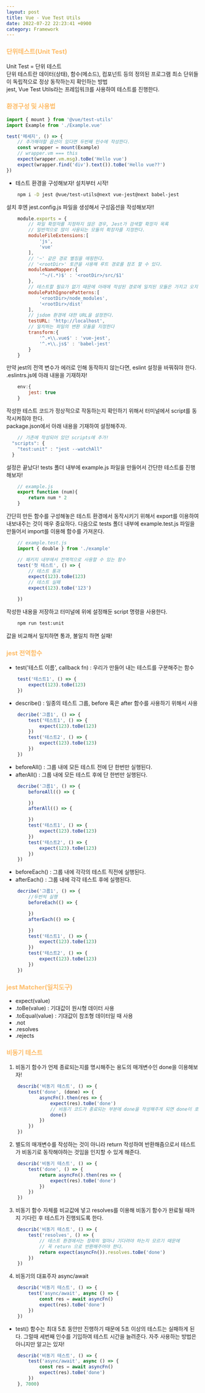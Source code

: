 ```yaml
---
layout: post
title: Vue - Vue Test Utils
date: 2022-07-22 22:23:41 +0900
category: Framework
---
```


### <span style="color:#febc68;font-weight:bold">단위테스트(Unit Test)</span> 
Unit Test = 단위 테스트  
단위 테스트란 데이터(상태), 함수(메소드), 컴포넌트 등의 정의된 프로그램 최소 단위들이 독립적으로 정상 동작하는지 확인하는 방법  
jest, Vue Test Utils라는 프레임워크를 사용하여 테스트를 진행한다.  

### <span style="color:#febc68;font-weight:bold"> 환경구성 및 사용법</span> 

```javascript
import { mount } from '@vue/test-utils'
import Example from './Example.vue'

test('메세지', () => {
    // 추가해야할 옵션이 있다면 두번째 인수에 작성한다.
    const wrapper = mount(Example)
    // wrapper.vm === this
    expect(wrapper.vm.msg).toBe('Hello vue')
    expect(wrapper.find('div').text()).toBe('Hello vue??')
})
```











- 테스트 환경을 구성해보자! 설치부터 시작! 
```bash
    npm i -D jest @vue/test-utils@next vue-jest@next babel-jest
```  
설치 후엔 jest.config.js 파일을 생성해서 구성옵션을 작성해보자!!  
```javascript
    module.exports = {
        // 파일 확장자를 지정하지 않은 경우, Jest가 검색할 확장자 목록
        // 일반적으로 많이 사용되는 모듈의 확장자를 지정한다.
        moduleFileExtensions:[
            'js',
            'vue'
        ],
        // '~' 같은 경로 별칭을 매핑한다.
        // '<rootDir>' 토큰을 사용해 루트 경로를 참조 할 수 있다.
        moduleNameMapper:{
            '^~/(.*)$' : '<rootDir>/src/$1'
        },
        // 테스트할 필요가 없기 때문에 아래에 작성된 경로에 일치된 모듈은 가지고 오지 않는다.
        modulePathIgnorePatterns:[
            '<rootDir>/node_modules',
            '<rootDir>/dist'
        ],
        // jsdom 환경에 대한 URL을 설정한다.
        testURL: 'http://localhost',
        // 일치하는 파일의 변환 모듈을 지정한다
        transform:{
            '^.+\\.vue$' : 'vue-jest',
            '^.+\\.js$' : 'babel-jest'
        }
    }
```   
만약 jest의 전역 변수가 에러로 인해 동작하지 않는다면, eslint 설정을 바꿔줘야 한다.  
.eslintrs.js에 아래 내용을 기재하자!
```javascript
    env:{
        jest: true
    }
```  
작성한 테스트 코드가 정상적으로 작동하는지 확인하기 위해서 터미널에서 script를 동작시켜줘야 한다.  
package.json에서 아래 내용을 기재하여 설정해주자.
```javascript
    // 기존에 작성되어 있던 scripts에 추가!
  "scripts": {
    "test:unit" : "jest --watchAll"
  }
```    

설정은 끝났다! 
tests 폴더 내부에 example.js 파일을 만들어서 간단한 테스트를 진행해보자!
```javascript
    // example.js
    export function (num){
        return num * 2
    }
```    
간단히 만든 함수를 구성해놓은 테스트 환경에서 동작시키기 위해서 export를 이용하여 내보내주는 것이 매우 중요하다.
다음으로 tests 폴더 내부에 example.test.js 파일을 만들어서 import를 이용해 함수를 가져온다.
```javascript
    // example.test.js
    import { double } from './example'

    // 패키지 내부에서 전역적으로 사용할 수 있는 함수
    test('첫 테스트', () => {
        // 테스트 통과
        expect(123).toBe(123)
        // 테스트 실패
        expect(123).toBe('123')

    })
```    
작성한 내용을 저장하고 터미널에 위에 설정해둔 script 명령을 사용한다.
```bash
    npm run test:unit
```

값을 비교해서 일치하면 통과, 불일치 하면 실패!

### <span style="color:#febc68;font-weight:bold"> jest 전역함수</span> 
- test('테스트 이름', callback fn) : 우리가 만들어 내는 테스트를 구분해주는 함수
```javascript
    test('테스트1', () => {
        expect(123).toBe(123)
    })
```

- describe() : 일종의 테스트 그룹, before 혹은 after 함수를 사용하기 위해서 사용
```javascript
    decribe('그룹1', () => {
        test('테스트1', () => {
            expect(123).toBe(123)
        })
        test('테스트2', () => {
            expect(123).toBe(123)
        })    
    })
```
- beforeAll() : 그룹 내에 모든 테스트 전에 단 한번만 실행된다.
- afterAll() : 그룹 내에 모든 테스트 후에 단 한번만 실행된다.
```javascript
    decribe('그룹1', () => {
        beforeAll(() => {

        })
        afterAll(() => {

        })        
        test('테스트1', () => {
            expect(123).toBe(123)
        })
        test('테스트2', () => {
            expect(123).toBe(123)
        })    
    })
```

- beforeEach() : 그룹 내에 각각의 테스트 직전에  실행된다.
- afterEach() : 그룹 내에 각각 테스트 후에  실행된다.
```javascript
    decribe('그룹1', () => {
        //두번씩 실행
        beforeEach(() => {

        })
        afterEach(() => {

        })        
        test('테스트1', () => {
            expect(123).toBe(123)
        })
        test('테스트2', () => {
            expect(123).toBe(123)
        })    
    })
```

### <span style="color:#febc68;font-weight:bold"> jest Matcher(일치도구)</span> 
- expect(value)
- .toBe(value) : 기대값이 원시형 데이터 사용
- .toEqual(value) : 기대값이 참조형 데이터일 때 사용
- .not 
- .resolves
- .rejects

### <span style="color:#febc68;font-weight:bold"> 비동기 테스트</span> 
1. 비동기 함수가 언제 종료되는지를 명시해주는 용도의 매개변수인 done을 이용해보자!  
```javascript
    describ('비동기 테스트', () => {
        test('done', (done) => {
            asyncFn().then(res => {
                expect(res).toBe('done')
                // 비동기 코드가 종료되는 부분에 done을 작성해주게 되면 done이 호출 되기 전까지 기다렸다가 테스트가 진행된다.
                done()
            })
        })
    })
```
2. 별도의 매개변수를 작성하는 것이 아니라 return 작성하여 반환해줌으로서 테스트가 비동기로 동작해야하는 것임을 인지할 수 있게 해준다.
```javascript
    describ('비동기 테스트', () => {
        test('done', () => {
            return asyncFn().then(res => {
                expect(res).toBe('done')
            })
        })
    })
```

3. 비동기 함수 자체를 비교값에 넣고 resolves를 이용해 비동기 함수가 완료될 때까지 기다린 후 테스트가 진행되도록 한다.
```javascript
    describ('비동기 테스트', () => {
        test('resolves', () => {
            // 테스트 환경에서는 정확히 얼마나 기다려야 하는지 모르기 때문에
            // 꼭 return 으로 반환해주어야 한다.
            return expect(asyncFn()).resolves.toBe('done')
        })
    })
```

4. 비동기의 대표주자 async/await
```javascript
    describ('비동기 테스트', () => {
        test('async/await', async () => {
            const res = await asyncFn()
            expect(res).toBe('done')
        })
    })
```

* test() 함수는 최대 5초 동안만 진행하기 때문에 5초 이상의 테스트는 실패하게 된다. 그럴때 세번째 인수를 기입하여 테스트 시간을 늘려준다. 자주 사용하는 방법은 아니지만 알고는 있자!
```javascript
    describ('비동기 테스트', () => {
        test('async/await', async () => {
            const res = await asyncFn()
            expect(res).toBe('done')
        })
    }, 7000)
```
